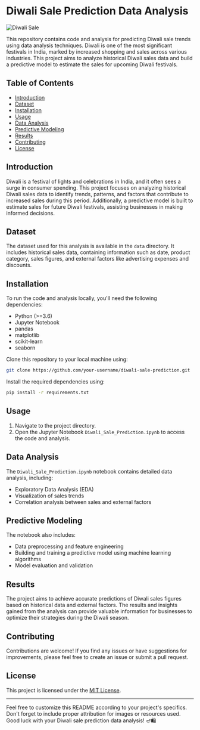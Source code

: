 # Diwali Sale Prediction Data Analysis

![Diwali Sale](diwali_sale_image.jpg)

This repository contains code and analysis for predicting Diwali sale trends using data analysis techniques. Diwali is one of the most significant festivals in India, marked by increased shopping and sales across various industries. This project aims to analyze historical Diwali sales data and build a predictive model to estimate the sales for upcoming Diwali festivals.

## Table of Contents
- [Introduction](#introduction)
- [Dataset](#dataset)
- [Installation](#installation)
- [Usage](#usage)
- [Data Analysis](#data-analysis)
- [Predictive Modeling](#predictive-modeling)
- [Results](#results)
- [Contributing](#contributing)
- [License](#license)

## Introduction
Diwali is a festival of lights and celebrations in India, and it often sees a surge in consumer spending. This project focuses on analyzing historical Diwali sales data to identify trends, patterns, and factors that contribute to increased sales during this period. Additionally, a predictive model is built to estimate sales for future Diwali festivals, assisting businesses in making informed decisions.

## Dataset
The dataset used for this analysis is available in the `data` directory. It includes historical sales data, containing information such as date, product category, sales figures, and external factors like advertising expenses and discounts.

## Installation
To run the code and analysis locally, you'll need the following dependencies:
- Python (>=3.6)
- Jupyter Notebook
- pandas
- matplotlib
- scikit-learn
- seaborn

Clone this repository to your local machine using:
```bash
git clone https://github.com/your-username/diwali-sale-prediction.git
```

Install the required dependencies using:
```bash
pip install -r requirements.txt
```

## Usage
1. Navigate to the project directory.
2. Open the Jupyter Notebook `Diwali_Sale_Prediction.ipynb` to access the code and analysis.

## Data Analysis
The `Diwali_Sale_Prediction.ipynb` notebook contains detailed data analysis, including:
- Exploratory Data Analysis (EDA)
- Visualization of sales trends
- Correlation analysis between sales and external factors

## Predictive Modeling
The notebook also includes:
- Data preprocessing and feature engineering
- Building and training a predictive model using machine learning algorithms
- Model evaluation and validation

## Results
The project aims to achieve accurate predictions of Diwali sales figures based on historical data and external factors. The results and insights gained from the analysis can provide valuable information for businesses to optimize their strategies during the Diwali season.

## Contributing
Contributions are welcome! If you find any issues or have suggestions for improvements, please feel free to create an issue or submit a pull request.

## License
This project is licensed under the [MIT License](LICENSE).

---

Feel free to customize this README according to your project's specifics. Don't forget to include proper attribution for images or resources used. Good luck with your Diwali sale prediction data analysis! 🪔🛍️
